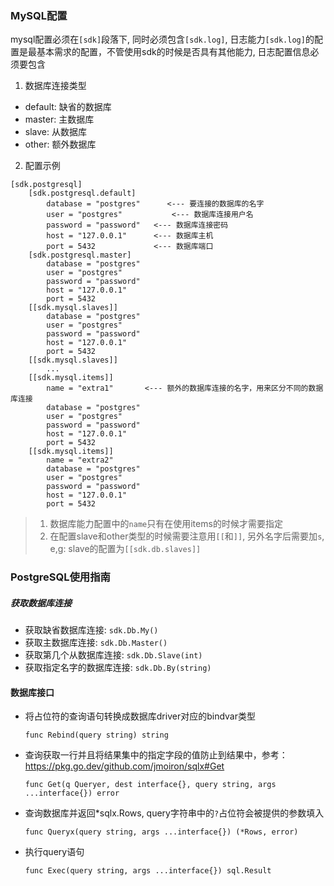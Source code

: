 ### MySQL配置
mysql配置必须在`[sdk]`段落下, 同时必须包含`[sdk.log]`, 
日志能力`[sdk.log]`的配置是最基本需求的配置，不管使用sdk的时候是否具有其他能力, 日志配置信息必须要包含


1. 数据库连接类型

- default: 缺省的数据库
- master:  主数据库
- slave:   从数据库
- other:   额外数据库

2. 配置示例
```
[sdk.postgresql]
    [sdk.postgresql.default]
        database = "postgres"      <--- 要连接的数据库的名字
        user = "postgres"           <--- 数据库连接用户名
        password = "password"   <--- 数据库连接密码
        host = "127.0.0.1"      <--- 数据库主机
        port = 5432             <--- 数据库端口
    [sdk.postgresql.master]
        database = "postgres"
        user = "postgres"
        password = "password"
        host = "127.0.0.1"
        port = 5432
    [[sdk.mysql.slaves]]
        database = "postgres"
        user = "postgres"
        password = "password"
        host = "127.0.0.1"
        port = 5432
    [[sdk.mysql.slaves]]
        ...
    [[sdk.mysql.items]]
        name = "extra1"       <--- 额外的数据库连接的名字，用来区分不同的数据库连接
        database = "postgres"
        user = "postgres"
        password = "password"
        host = "127.0.0.1"
        port = 5432
    [[sdk.mysql.items]]
        name = "extra2"
        database = "postgres"
        user = "postgres"
        password = "password"
        host = "127.0.0.1"
        port = 5432
```

> 1. 数据库能力配置中的`name`只有在使用items的时候才需要指定
> 2. 在配置slave和other类型的时候需要注意用`[[`和`]]`, 另外名字后需要加`s`, e,g: slave的配置为`[[sdk.db.slaves]]`
 
### PostgreSQL使用指南

##### 获取数据库连接
- 获取缺省数据库连接: `sdk.Db.My()`
- 获取主数据库连接: `sdk.Db.Master()`
- 获取第几个从数据库连接: `sdk.Db.Slave(int)`
- 获取指定名字的数据库连接: `sdk.Db.By(string)`

#### 数据库接口

- 将占位符的查询语句转换成数据库driver对应的bindvar类型

    `func Rebind(query string) string`

- 查询获取一行并且将结果集中的指定字段的值防止到结果中，参考：https://pkg.go.dev/github.com/jmoiron/sqlx#Get

  `func Get(q Queryer, dest interface{}, query string, args ...interface{}) error`
  
- 查询数据库并返回*sqlx.Rows, query字符串中的`?`占位符会被提供的参数填入
  
  `func Queryx(query string, args ...interface{}) (*Rows, error)`
  
- 执行query语句

    `func Exec(query string, args ...interface{}) sql.Result`
